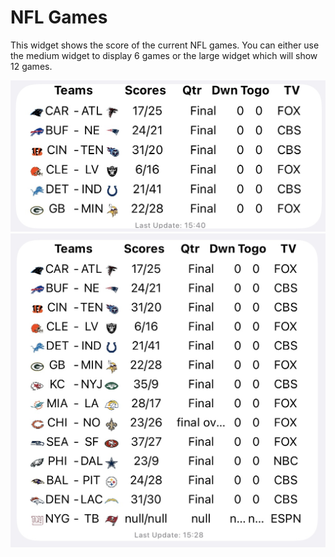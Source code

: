 # NFL Games

This widget shows the score of the current NFL games. You can either use the medium widget to display 6 games or the large widget which will show 12 games. 

![Screenshot](NFL%20Game%20-%20Medium.jpg)
![Screenshot](NFL%20Game%20-%20Large.jpg)
